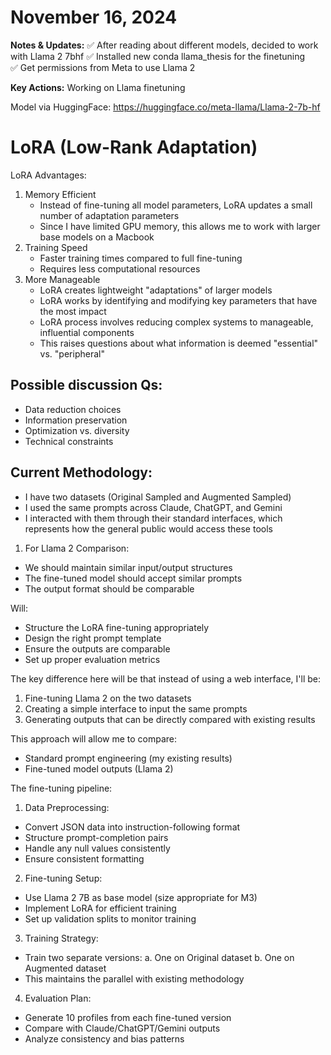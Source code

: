 # November 16, 2024

**Notes & Updates:** 
✅ After reading about different models, decided to work with Llama 2 7bhf
✅ Installed new conda llama_thesis for the finetuning
✅ Get permissions from Meta to use Llama 2

**Key Actions:** Working on Llama finetuning

Model via HuggingFace: https://huggingface.co/meta-llama/Llama-2-7b-hf

# LoRA (Low-Rank Adaptation)
LoRA Advantages:
1. Memory Efficient
    - Instead of fine-tuning all model parameters, LoRA updates a small number of adaptation parameters
    - Since I have limited GPU memory, this allows me to work with larger base models on a Macbook
2. Training Speed
    - Faster training times compared to full fine-tuning
    - Requires less computational resources
3. More Manageable
    - LoRA creates lightweight "adaptations" of larger models
    - LoRA works by identifying and modifying key parameters that have the most impact
    - LoRA process involves reducing complex systems to manageable, influential components
    - This raises questions about what information is deemed "essential" vs. "peripheral"

## Possible discussion Qs:
- Data reduction choices
- Information preservation
- Optimization vs. diversity
- Technical constraints

## Current Methodology:
- I have two datasets (Original Sampled and Augmented Sampled)
- I used the same prompts across Claude, ChatGPT, and Gemini
- I interacted with them through their standard interfaces, which represents how the general public would access these tools
1. For Llama 2 Comparison:
- We should maintain similar input/output structures
- The fine-tuned model should accept similar prompts
- The output format should be comparable

Will:
- Structure the LoRA fine-tuning appropriately
- Design the right prompt template
- Ensure the outputs are comparable
- Set up proper evaluation metrics

The key difference here will be that instead of using a web interface, I'll be:
1. Fine-tuning Llama 2 on the two datasets
2. Creating a simple interface to input the same prompts
3. Generating outputs that can be directly compared with existing results

This approach will allow me to compare:
- Standard prompt engineering (my existing results)
- Fine-tuned model outputs (Llama 2)

The fine-tuning pipeline:
1. Data Preprocessing:
- Convert JSON data into instruction-following format
- Structure prompt-completion pairs
- Handle any null values consistently
- Ensure consistent formatting

2. Fine-tuning Setup:
- Use Llama 2 7B as base model (size appropriate for M3)
- Implement LoRA for efficient training
- Set up validation splits to monitor training

3. Training Strategy:
- Train two separate versions:
a. One on Original dataset
b. One on Augmented dataset
- This maintains the parallel with existing methodology

4. Evaluation Plan:
- Generate 10 profiles from each fine-tuned version
- Compare with Claude/ChatGPT/Gemini outputs
- Analyze consistency and bias patterns